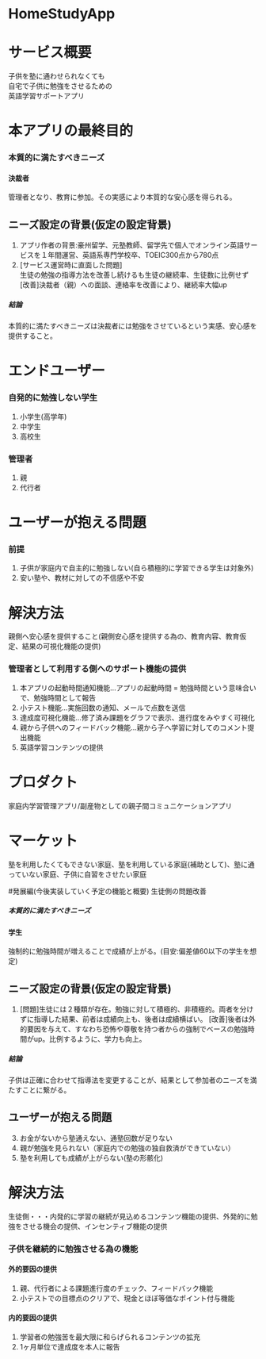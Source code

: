 # HomeStudyApp

# サービス概要
子供を塾に通わせられなくても  
自宅で子供に勉強をさせるための  
英語学習サポートアプリ  

# 本アプリの最終目的  
### 本質的に満たすべきニーズ
#### 決裁者  
管理者となり、教育に参加。その実感により本質的な安心感を得られる。

## ニーズ設定の背景(仮定の設定背景)
1. アプリ作者の背景:豪州留学、元塾教師、留学先で個人でオンライン英語サービスを１年間運営、英語系専門学校卒、TOEIC300点から780点  
2. [サービス運営時に直面した問題]  
  生徒の勉強の指導方法を改善し続けるも生徒の継続率、生徒数に比例せず  
  [改善]決裁者（親）への面談、連絡率を改善により、継続率大幅up  
##### 結論
本質的に満たすべきニーズは決裁者には勉強をさせているという実感、安心感を提供すること。  
# エンドユーザー
### 自発的に勉強しない学生  
1. 小学生(高学年)
2. 中学生
3. 高校生
### 管理者
1. 親  
2. 代行者

# ユーザーが抱える問題
### 前提
1. 子供が家庭内で自主的に勉強しない(自ら積極的に学習できる学生は対象外)  
2. 安い塾や、教材に対しての不信感や不安

# 解決方法  
親側へ安心感を提供すること(親側安心感を提供する為の、教育内容、教育仮定、結果の可視化機能の提供)  
### 管理者として利用する側へのサポート機能の提供
1. 本アプリの起動時間通知機能...アプリの起動時間 = 勉強時間という意味合いで、勉強時間として報告  
2. 小テスト機能...実施回数の通知、メールで点数を送信  
3. 達成度可視化機能...修了済み課題をグラフで表示、進行度をみやすく可視化  
4. 親から子供へのフィードバック機能...親から子へ学習に対してのコメント提出機能  
5. 英語学習コンテンツの提供

# プロダクト
家庭内学習管理アプリ/副産物としての親子間コミュニケーションアプリ  
# マーケット
塾を利用したくてもできない家庭、塾を利用している家庭(補助として)、塾に通っていない家庭、子供に自習をさせたい家庭


#発展編(今後実装していく予定の機能と概要)
生徒側の問題改善

##### 本質的に満たすべきニーズ
#### 学生
強制的に勉強時間が増えることで成績が上がる。(目安:偏差値60以下の学生を想定)  

## ニーズ設定の背景(仮定の設定背景)
1. [問題]生徒には２種類が存在。勉強に対して積極的、非積極的。両者を分けずに指導した結果、前者は成績向上も、後者は成績横ばい。  [改善]後者は外的要因を与えて、すなわち恐怖や尊敬を持つ者からの強制でベースの勉強時間がup。比例するように、学力も向上。  

##### 結論
子供は正確に合わせて指導法を変更することが、結果として参加者のニーズを満たすことに繋がる。  

## ユーザーが抱える問題
3. お金がないから塾通えない、通塾回数が足りない  
4. 親が勉強を見られない（家庭内での勉強の独自救済ができていない）  
5. 塾を利用しても成績が上がらない(塾の形骸化)  

# 解決方法  
生徒側・・・内発的に学習の継続が見込めるコンテンツ機能の提供、外発的に勉強をさせる機会の提供、インセンティブ機能の提供  

### 子供を継続的に勉強させる為の機能
#### 外的要因の提供
1. 親、代行者による課題進行度のチェック、フィードバック機能
2. 小テストでの目標点のクリアで、現金とほぼ等価なポイント付与機能
#### 内的要因の提供
1. 学習者の勉強苦を最大限に和らげられるコンテンツの拡充
2. 1ヶ月単位で達成度を本人に報告  
